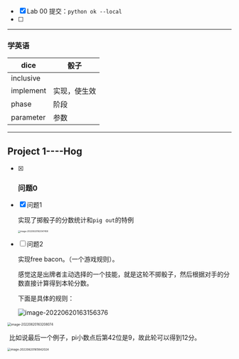 - [x] Lab 00 提交：`python ok --local`
- [ ] 

***

### 学英语

| dice      | 骰子         |
| --------- | ------------ |
| inclusive |              |
| implement | 实现，使生效 |
| phase     | 阶段         |
| parameter | 参数         |

***

## Project 1----Hog
- [x] ### 问题0

  

- [x] 问题1

  实现了掷骰子的分数统计和`pig out`的特例

  <img src="C:\Users\阿漆\AppData\Roaming\Typora\typora-user-images\image-20220620162047458.png" alt="image-20220620162047458" style="zoom:33%;" />

- [ ] 问题2

  实现free bacon。（一个游戏规则）。

  感觉这是出牌者主动选择的一个技能，就是这轮不掷骰子，然后根据对手的分数直接计算得到本轮分数。
  
  下面是具体的规则：
  
  ![image-20220620163156376](C:\Users\阿漆\AppData\Roaming\Typora\typora-user-images\image-20220620163156376.png)

<img src="C:\Users\阿漆\AppData\Roaming\Typora\typora-user-images\image-20220620163208074.png" alt="image-20220620163208074" style="zoom:50%;" />

​		比如说最后一个例子，pi小数点后第42位是9，故此轮可以得到12分。

<img src="C:\Users\阿漆\AppData\Roaming\Typora\typora-user-images\image-20220620165842024.png" alt="image-20220620165842024" style="zoom:45%;" />
